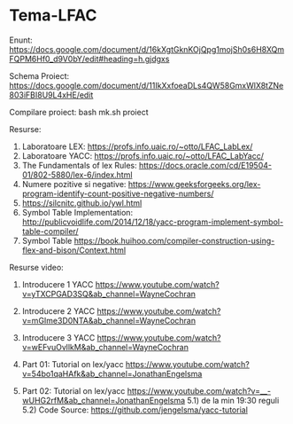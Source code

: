 # Tema-LFAC
Enunt: https://docs.google.com/document/d/16kXgtGknKOjQpg1mojSh0s6H8XQmFQPM6Hf0_d9V0bY/edit#heading=h.gjdgxs

Schema Proiect: https://docs.google.com/document/d/11IkXxfoeaDLs4QW58GmxWlX8tZNe803iFBI8U9L4xHE/edit

Compilare proiect: 
bash mk.sh proiect


Resurse:

1) Laboratoare LEX: https://profs.info.uaic.ro/~otto/LFAC_LabLex/
2) Laboratoare YACC: https://profs.info.uaic.ro/~otto/LFAC_LabYacc/
3) The Fundamentals of lex Rules: https://docs.oracle.com/cd/E19504-01/802-5880/lex-6/index.html
4) Numere pozitive si negative: https://www.geeksforgeeks.org/lex-program-identify-count-positive-negative-numbers/
5) https://silcnitc.github.io/ywl.html
6) Symbol Table Implementation: http://publicvoidlife.com/2014/12/18/yacc-program-implement-symbol-table-compiler/
7) Symbol Table https://book.huihoo.com/compiler-construction-using-flex-and-bison/Context.html

Resurse video:
1) Introducere 1 YACC https://www.youtube.com/watch?v=yTXCPGAD3SQ&ab_channel=WayneCochran
2) Introducere 2 YACC https://www.youtube.com/watch?v=mGIme3D0NTA&ab_channel=WayneCochran
3) Introducere 3 YACC https://www.youtube.com/watch?v=wEFvuOvllkM&ab_channel=WayneCochran

4) Part 01: Tutorial on lex/yacc https://www.youtube.com/watch?v=54bo1qaHAfk&ab_channel=JonathanEngelsma
5) Part 02: Tutorial on lex/yacc https://www.youtube.com/watch?v=__-wUHG2rfM&ab_channel=JonathanEngelsma
5.1) de la min 19:30 reguli 
5.2) Code Source: https://github.com/jengelsma/yacc-tutorial
